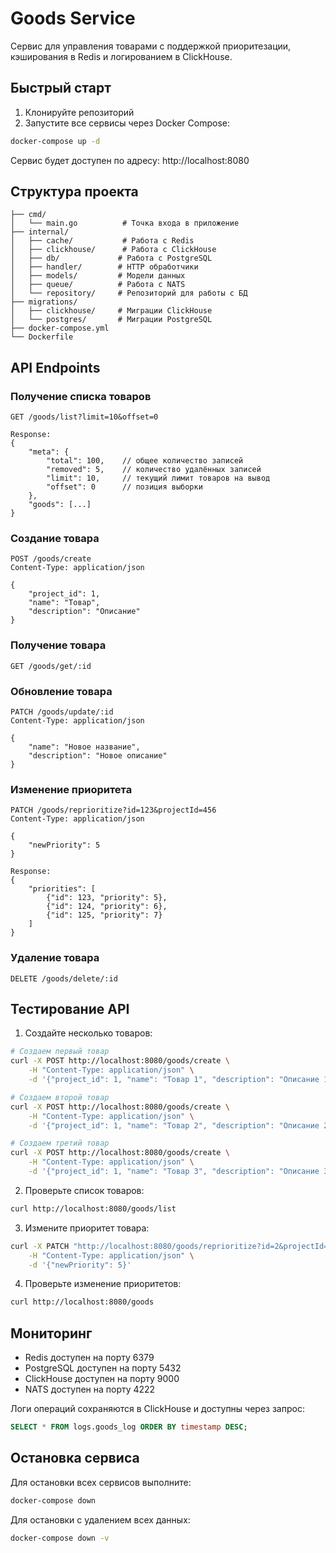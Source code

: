 # Goods Service

Сервис для управления товарами с поддержкой приоритезации, кэширования в Redis и логированием в ClickHouse.

## Быстрый старт

1. Клонируйте репозиторий
2. Запустите все сервисы через Docker Compose:
```bash
docker-compose up -d
```

Сервис будет доступен по адресу: http://localhost:8080

## Структура проекта

```
├── cmd/
│   └── main.go          # Точка входа в приложение
├── internal/
│   ├── cache/           # Работа с Redis
│   ├── clickhouse/      # Работа с ClickHouse
│   ├── db/             # Работа с PostgreSQL
│   ├── handler/        # HTTP обработчики
│   ├── models/         # Модели данных
│   ├── queue/          # Работа с NATS
│   └── repository/     # Репозиторий для работы с БД
├── migrations/
│   ├── clickhouse/     # Миграции ClickHouse
│   └── postgres/       # Миграции PostgreSQL
├── docker-compose.yml
└── Dockerfile
```

## API Endpoints

### Получение списка товаров
```http
GET /goods/list?limit=10&offset=0

Response:
{
    "meta": {
        "total": 100,    // общее количество записей
        "removed": 5,    // количество удалённых записей
        "limit": 10,     // текущий лимит товаров на вывод
        "offset": 0      // позиция выборки
    },
    "goods": [...]
}
```

### Создание товара
```http
POST /goods/create
Content-Type: application/json

{
    "project_id": 1,
    "name": "Товар",
    "description": "Описание"
}
```

### Получение товара
```http
GET /goods/get/:id
```

### Обновление товара
```http
PATCH /goods/update/:id
Content-Type: application/json

{
    "name": "Новое название",
    "description": "Новое описание"
}
```

### Изменение приоритета
```http
PATCH /goods/reprioritize?id=123&projectId=456
Content-Type: application/json

{
    "newPriority": 5
}

Response:
{
    "priorities": [
        {"id": 123, "priority": 5},
        {"id": 124, "priority": 6},
        {"id": 125, "priority": 7}
    ]
}
```

### Удаление товара
```http
DELETE /goods/delete/:id
```

## Тестирование API

1. Создайте несколько товаров:
```bash
# Создаем первый товар
curl -X POST http://localhost:8080/goods/create \
    -H "Content-Type: application/json" \
    -d '{"project_id": 1, "name": "Товар 1", "description": "Описание 1"}'

# Создаем второй товар
curl -X POST http://localhost:8080/goods/create \
    -H "Content-Type: application/json" \
    -d '{"project_id": 1, "name": "Товар 2", "description": "Описание 2"}'

# Создаем третий товар
curl -X POST http://localhost:8080/goods/create \
    -H "Content-Type: application/json" \
    -d '{"project_id": 1, "name": "Товар 3", "description": "Описание 3"}'
```

2. Проверьте список товаров:
```bash
curl http://localhost:8080/goods/list
```

3. Измените приоритет товара:
```bash
curl -X PATCH "http://localhost:8080/goods/reprioritize?id=2&projectId=1" \
    -H "Content-Type: application/json" \
    -d '{"newPriority": 5}'
```

4. Проверьте изменение приоритетов:
```bash
curl http://localhost:8080/goods
```

## Мониторинг

- Redis доступен на порту 6379
- PostgreSQL доступен на порту 5432
- ClickHouse доступен на порту 9000
- NATS доступен на порту 4222

Логи операций сохраняются в ClickHouse и доступны через запрос:
```sql
SELECT * FROM logs.goods_log ORDER BY timestamp DESC;
```

## Остановка сервиса

Для остановки всех сервисов выполните:
```bash
docker-compose down
```

Для остановки с удалением всех данных:
```bash
docker-compose down -v
```
